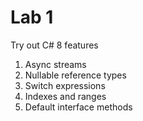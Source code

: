 # Lab 1

Try out C# 8 features

1. Async streams
2. Nullable reference types
3. Switch expressions
4. Indexes and ranges
5. Default interface methods
